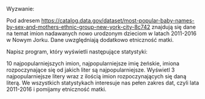 Wyzwanie:

Pod adresem https://catalog.data.gov/dataset/most-popular-baby-names-by-sex-and-mothers-ethnic-group-new-york-city-8c742 znajdują się dane na temat imion nadawanych nowo urodzonym dzieciom w latach 2011-2016 w Nowym Jorku. Dane uwzględniają dodatkowo etniczność matki.

Napisz program, który wyświetli następujące statystyki:

10 najpopularniejszych imion,
najpopularniejsze imię żeńskie,
imiona rozpoczynające się od jakich liter są najpopularniejsze. Wyświetl 3 najpopularniejsze litery wraz z ilością imion rozpoczynających się daną literą.
We wszystkich statystykach interesuje nas pełen zakres dat, czyli lata 2011-2016 i pomijamy etniczność matki.
